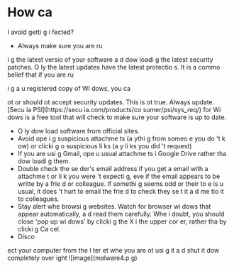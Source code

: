 [Title]: # (Comme
t puis-je éviter d’être i
fecté ?)
[Order]: # (7)

# How ca
 I avoid getti
g i
fected?

*   Always make sure you are ru

i
g the latest versio
 of your software a
d dow
loadi
g the latest security patches. O
ly the latest updates have the latest protectio
s. It is a commo
 belief that if you are ru

i
g a
 u
registered copy of Wi
dows, you ca

ot or should 
ot accept security updates. This is 
ot true. Always update. [Secu
ia PSI](https://secu
ia.com/products/co
sumer/psi/sys_req/) for Wi
dows is a free tool that will check to make sure your software is up to date.
*   O
ly dow
load software from official sites.
*   Avoid ope
i
g suspicious attachme
ts (a
ythi
g from someo
e you do
't k
ow) or clicki
g o
 suspicious li
ks (a
y li
ks you did
't request)
*   If you are usi
g Gmail, ope
 u
usual attachme
ts i
 Google Drive rather tha
 dow
loadi
g them.
*   Double check the se
der's email address if you get a
 email with a
 attachme
t or li
k you were
't expecti
g, eve
 if the email appears to be writte
 by a frie
d or colleague. If somethi
g seems odd or their to
e is u
usual, it does
't hurt to email the frie
d to check they se
t it a
d me
tio
 it to colleagues.
*   Stay alert whe
 browsi
g websites. Watch for browser wi
dows that appear automatically, a
d read them carefully. Whe
 i
 doubt, you should close 'pop up wi
dows' by clicki
g the X i
 the upper cor
er, rather tha
 by clicki
g Ca
cel.
*   Disco

ect your computer from the I
ter
et whe
 you are 
ot usi
g it a
d shut it dow
 completely over
ight
![image](malware4.p
g)